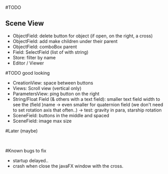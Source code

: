 #TODO
## Scene View
- ObjectField: delete button for object (if open, on the right, a cross)
- ObjectField: add make children under their parent
- ObjectField: comboBox parent
- Field: SelectField (list of with string)
- Store: filter by name
- Editor / Viewer

#TODO good looking
- CreationView: space between buttons
- Views: Scroll view (vertical only)
- ParametersView: ping button on the right
- String/Float Field (& others with a text field): smaller text field width to see the (field )name
	-> even smaller for quaternion field (we don't need to set rotation axis that often..)
	-> test: gravity in para, starship rotation 
- SceneField: buttons in the middle and spaced
- SceneField: image max size

#Later (maybe)

<br>

#Known bugs to fix
- startup delayed..
- crash when close the javaFX window with the cross.
